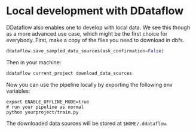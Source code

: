 # Local development with DDataflow

DDataflow also enables one to develop with local data. We see this though as a more advanced use case, which might be
the first choice for everybody. First, make a copy of the files you need to download in dbfs.

```py
ddataflow.save_sampled_data_sources(ask_confirmation=False)
```

Then in your machine:

```sh
ddataflow current_project download_data_sources
```

Now you can use the pipeline locally by exporting the following env variables:

```shell
export ENABLE_OFFLINE_MODE=true
# run your pipeline as normal
python yourproject/train.py
```

The downloaded data sources will be stored at `$HOME/.ddataflow`.
